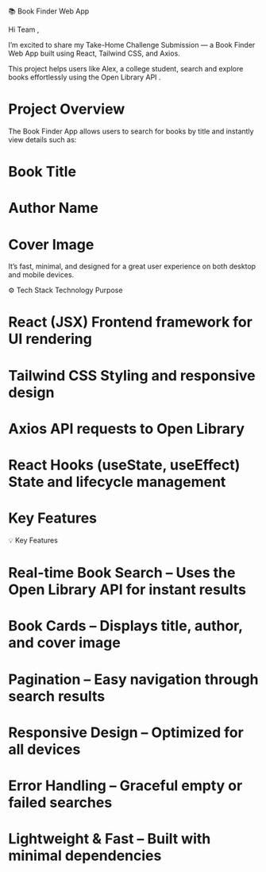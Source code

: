 📚 Book Finder Web App

Hi Team ,

I’m excited to share my Take-Home Challenge Submission — a Book Finder Web App built using React, Tailwind CSS, and Axios.

This project helps users like Alex, a college student, search and explore books effortlessly using the Open Library API
.

 # Project Overview

The Book Finder App allows users to search for books by title and instantly view details such as:

#  Book Title

#  Author Name

#  Cover Image

It’s fast, minimal, and designed for a great user experience on both desktop and mobile devices.

⚙️ Tech Stack
Technology	Purpose
# React (JSX)	Frontend framework for UI rendering
# Tailwind CSS	Styling and responsive design
# Axios	API requests to Open Library
# React Hooks (useState, useEffect)	State and lifecycle management
# Key Features

💡 Key Features
# Real-time Book Search – Uses the Open Library API for instant results
# Book Cards – Displays title, author, and cover image
# Pagination – Easy navigation through search results
# Responsive Design – Optimized for all devices
# Error Handling – Graceful empty or failed searches
# Lightweight & Fast – Built with minimal dependencies
